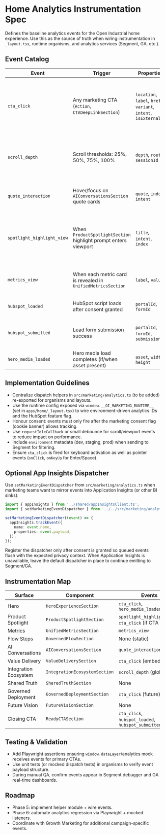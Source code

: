 # Home Analytics Instrumentation Spec

Defines the baseline analytics events for the Open Industrial home experience.
Use this as the source of truth when wiring instrumentation in `_layout.tsx`,
runtime organisms, and analytics services (Segment, GA, etc.).

## Event Catalog

| Event                      | Trigger                                                         | Properties                                                     | Notes                                                                                                            |
| -------------------------- | --------------------------------------------------------------- | -------------------------------------------------------------- | ---------------------------------------------------------------------------------------------------------------- |
| `cta_click`                | Any marketing CTA (`Action`, `CTADeepLinkSection`)              | `location`, `label`, `href`, `variant`, `intent`, `isExternal` | Fire on hero, closing CTA, navigation CTAs. Deduplicate events for repeated CTAs (hero + footer) via `location`. |
| `scroll_depth`             | Scroll thresholds: 25%, 50%, 75%, 100%                          | `depth`, `route`, `sessionId`                                  | Throttle to once per session. Required for long-page engagement metrics.                                         |
| `quote_interaction`        | Hover/focus on `AIConversationsSection` quote cards             | `quote`, `index`, `intent`                                     | Optional for V1; capture if interactive highlights are enabled.                                                  |
| `spotlight_highlight_view` | When `ProductSpotlightSection` highlight prompt enters viewport | `title`, `intent`, `index`                                     | Use intersection observer; helps marketing validate message resonance.                                           |
| `metrics_view`             | When each metric card is revealed in `UnifiedMetricsSection`    | `label`, `value`                                               | Optional; enable when personalization experiments run.                                                           |
| `hubspot_loaded`           | HubSpot script loads after consent granted                      | `portalId`, `formId`                                           | Ensure event fires only once per page load.                                                                      |
| `hubspot_submitted`        | Lead form submission success                                    | `portalId`, `formId`, `submissionId`                           | Extend with marketing attribution fields when available.                                                         |
| `hero_media_loaded`        | Hero media load completes (if/when asset present)               | `asset`, `width`, `height`                                     | Optional performance monitoring.                                                                                 |

## Implementation Guidelines

- Centralize dispatch helpers in `src/marketing/analytics.ts` (to be added)
  re-exported for organisms and layouts.
- Use the runtime config exposed via `window.__OI_MARKETING_RUNTIME__` (set in
  `apps/home/_layout.tsx`) to wire environment-driven analytics IDs and the
  HubSpot feature flag.
- Honour consent: events must only fire after the marketing consent flag (cookie
  banner) allows tracking.
- Use `requestIdleCallback` or small debounce for scroll/viewport events to
  reduce impact on performance.
- Include `environment` metadata (dev, staging, prod) when sending to Segment
  for filtering.
- Ensure `cta_click` is fired for keyboard activation as well as pointer events
  (`onClick`, `onKeyUp` for Enter/Space).

## Optional App Insights Dispatcher

Use `setMarketingEventDispatcher` from `src/marketing/analytics.ts` when
marketing teams want to mirror events into Application Insights (or other
BI sinks):

```ts
import { appInsights } from '../shared/appInsightsClient.ts';
import { setMarketingEventDispatcher } from '../../src/marketing/analytics.ts';

setMarketingEventDispatcher((event) => {
  appInsights.trackEvent({
    name: event.name,
    properties: event.payload,
  });
});
```

Register the dispatcher only after consent is granted so queued events flush
with the expected privacy context. When Application Insights is unavailable,
leave the default dispatcher in place to continue emitting to Segment/GA.

## Instrumentation Map

| Surface               | Component                     | Events                                                 |
| --------------------- | ----------------------------- | ------------------------------------------------------ |
| Hero                  | `HeroExperienceSection`       | `cta_click`, `hero_media_loaded`                       |
| Product Spotlight     | `ProductSpotlightSection`     | `spotlight_highlight_view`, `cta_click` (if CTA added) |
| Metrics               | `UnifiedMetricsSection`       | `metrics_view`                                         |
| Flow Steps            | `GovernedFlowSection`         | None (static)                                          |
| AI Conversations      | `AIConversationsSection`      | `quote_interaction`                                    |
| Value Delivery        | `ValueDeliverySection`        | `cta_click` (embedded)                                 |
| Integration Ecosystem | `IntegrationEcosystemSection` | `scroll_depth` (global)                                |
| Shared Truth          | `SharedTruthSection`          | None                                                   |
| Governed Deployment   | `GovernedDeploymentSection`   | `cta_click` (future)                                   |
| Future Vision         | `FutureVisionSection`         | None                                                   |
| Closing CTA           | `ReadyCTASection`             | `cta_click`, `hubspot_loaded`, `hubspot_submitted`     |

## Testing & Validation

- Add Playwright assertions ensuring `window.dataLayer`/analytics mock receives
  events for primary CTAs.
- Use unit tests (or mocked dispatch tests) in organisms to verify event payload
  structure.
- During manual QA, confirm events appear in Segment debugger and GA real-time
  dashboards.

## Roadmap

- Phase 5: implement helper module + wire events.
- Phase 6: automate analytics regression via Playwright + mocked listeners.
- Coordinate with Growth Marketing for additional campaign-specific events.
